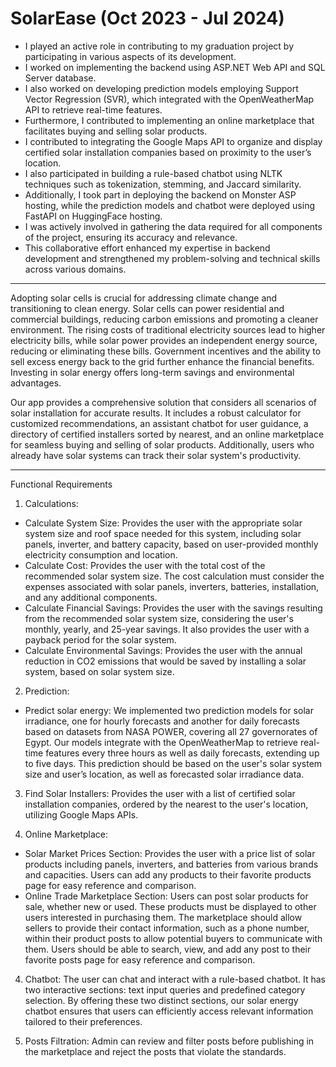 # SolarEase (Oct 2023 - Jul 2024)
- I played an active role in contributing to my graduation project by participating in various aspects of its development.
- I worked on implementing the backend using ASP.NET Web API and SQL Server database.
- I also worked on developing prediction models employing Support Vector Regression (SVR), which integrated with the OpenWeatherMap API to retrieve real-time features. 
- Furthermore, I contributed to implementing an online marketplace that facilitates buying and selling solar products.
- I contributed to integrating the Google Maps API to organize and display certified solar installation companies based on proximity to the user’s location. 
- I also participated in building a rule-based chatbot using NLTK techniques such as tokenization, stemming, and Jaccard similarity. 
- Additionally, I took part in deploying the backend on Monster ASP hosting, while the prediction models and chatbot were deployed using FastAPI on HuggingFace hosting.
- I was actively involved in gathering the data required for all components of the project, ensuring its accuracy and relevance.
- This collaborative effort enhanced my expertise in backend development and strengthened my problem-solving and technical skills across various domains.

-------------------------------------------------------------------------------------------------------------

Adopting solar cells is crucial for addressing climate change and transitioning to clean energy. Solar cells can power residential and commercial buildings, reducing carbon emissions and promoting a cleaner environment. The rising costs of traditional electricity sources lead to higher electricity bills, while solar power provides an independent energy source, reducing or eliminating these bills. Government incentives and the ability to sell excess energy back to the grid further enhance the financial benefits. Investing in solar energy offers long-term savings and environmental advantages. 

Our app provides a comprehensive solution that considers all scenarios of solar installation for accurate results. It includes a robust calculator for customized recommendations, an assistant chatbot for user guidance, a directory of certified installers sorted by nearest, and an online marketplace for seamless buying and selling of solar products. Additionally, users who already have solar systems can track their solar system's productivity.

-------------------------------------------------------------------------------------------------------------
Functional Requirements
1) Calculations:
- Calculate System Size: Provides the user with the appropriate solar system size and roof space needed for this system, including solar panels, inverter, and battery capacity, based on user-provided monthly electricity consumption and location.
- Calculate Cost: Provides the user with the total cost of the recommended solar system size. The cost calculation must consider the expenses associated with solar panels, inverters, batteries, installation, and any additional components.
- Calculate Financial Savings: Provides the user with the savings resulting from the recommended solar system size, considering the user's monthly, yearly, and 25-year savings. It also provides the user with a payback period for the solar system.
- Calculate Environmental Savings: Provides the user with the annual reduction in CO2 emissions that would be saved by installing a solar system, based on solar system size.

2) Prediction:
- Predict solar energy: We implemented two prediction models for solar irradiance, one for hourly forecasts and another for daily forecasts based on datasets from NASA POWER, covering all 27 governorates of Egypt. Our models integrate with the OpenWeatherMap to retrieve real-time features every three hours as well as daily forecasts, extending up to five days. This prediction should be based on the user's solar system size and user’s location, as well as forecasted solar irradiance data.

3) Find Solar Installers: Provides the user with a list of certified solar installation companies, ordered by the nearest to the user's location, utilizing Google Maps APIs.

4) Online Marketplace:
- Solar Market Prices Section: Provides the user with a price list of solar products including panels, inverters, and batteries from various brands and capacities. Users can add any products to their favorite products page for easy reference and comparison.
- Online Trade Marketplace Section: Users can post solar products for sale, whether new or used. These products must be displayed to other users interested in purchasing them. The marketplace should allow sellers to provide their contact information, such as a phone number, within their product posts to allow potential buyers to communicate with them. Users should be able to search, view, and add any post to their favorite posts page for easy reference and comparison.

4) Chatbot: The user can chat and interact with a rule-based chatbot. It has two interactive sections: text input queries and predefined category selection. By offering these two distinct sections, our solar energy chatbot ensures that users can efficiently access relevant information tailored to their preferences.

5) Posts Filtration: Admin can review and filter posts before publishing in the marketplace and reject the posts that violate the standards.

